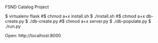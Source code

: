 FSND Catalog Project

$ virtualenv flask
#$ chmod a+x install.sh
$ ./install.sh
#$ chmod a+x db-create.py
$ ./db-create.py
#$ chmod a+x server.py
$ ./db-populate.py
$ ./run.py

Open: http://localhost:8000
